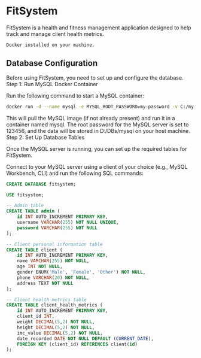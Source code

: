 # FitSystem

FitSystem is a health and fitness management application designed to help track and manage client health metrics.

```Prerequisites
Docker installed on your machine.
```

## Database Configuration

Before using FitSystem, you need to set up and configure the database.
Step 1: Run MySQL Docker Container

Run the following command to start a MySQL container:


```bash
docker run -d --name mysql -e MYSQL_ROOT_PASSWORD=my-password -v C:/my-sql-path:/var/lib/mysql -p 3306:3306 mysql/mysql-server
```

This will pull the MySQL image (if not already present) and run it in a container named mysql. The root password for the MySQL server is set to 123456, and the data will be stored in D:/DBs/mysql on your host machine.
Step 2: Set Up Database Tables

Once the MySQL server is running, you can set up the required tables for FitSystem.

Connect to your MySQL server using a client of your choice (e.g., MySQL Workbench, CLI) and run the following SQL commands:


```sql
CREATE DATABASE fitsystem;

USE fitsystem;

-- Admin table
CREATE TABLE admin (
    id INT AUTO_INCREMENT PRIMARY KEY,
    username VARCHAR(255) NOT NULL UNIQUE,
    password VARCHAR(255) NOT NULL
);

-- Client personal information table
CREATE TABLE client (
    id INT AUTO_INCREMENT PRIMARY KEY,
    name VARCHAR(255) NOT NULL,
    age INT NOT NULL,
    gender ENUM('Male', 'Female', 'Other') NOT NULL,
    phone VARCHAR(20) NOT NULL,
    address TEXT NOT NULL
);

-- Client health metrics table
CREATE TABLE client_health_metrics (
    id INT AUTO_INCREMENT PRIMARY KEY,
    client_id INT,
    weight DECIMAL(5,2) NOT NULL,
    height DECIMAL(5,2) NOT NULL,
    imc_value DECIMAL(5,2) NOT NULL,
    date_recorded DATE NOT NULL DEFAULT (CURRENT_DATE),
    FOREIGN KEY (client_id) REFERENCES client(id)
);
```